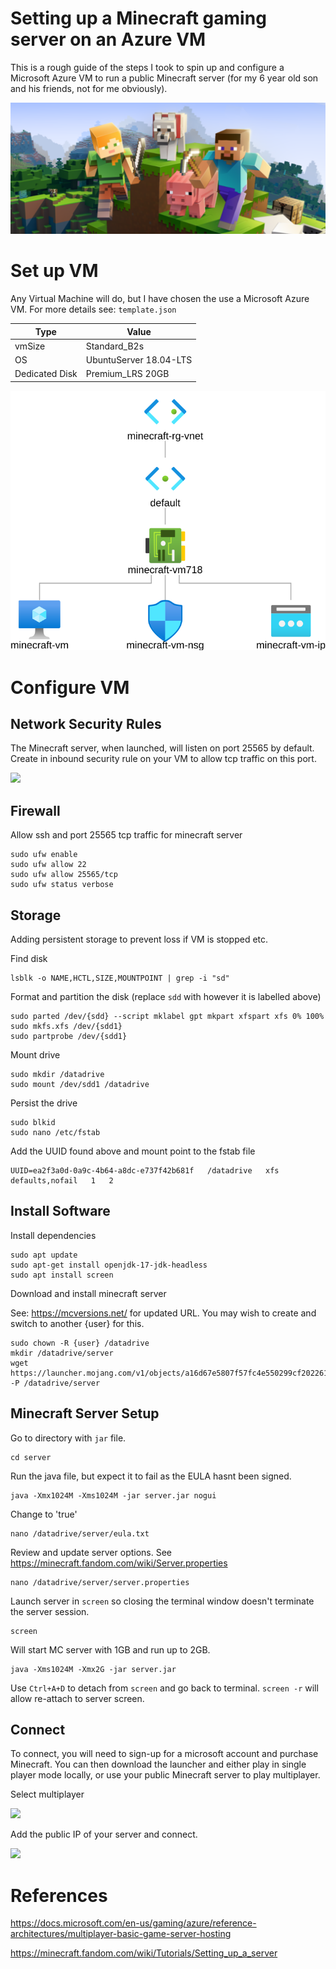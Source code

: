 # Setting up a Minecraft gaming server on an Azure VM

This is a rough guide of the steps I took to spin up and configure a Microsoft Azure VM to run a public Minecraft server (for my 6 year old son and his friends, not for me obviously).    

![](img/mc.png)

# Set up VM  
Any Virtual Machine will do, but I have chosen the use a Microsoft  Azure VM. For more details see: `template.json`   

Type | Value  
----|----  
vmSize | Standard_B2s  
OS | UbuntuServer 18.04-LTS  
Dedicated Disk | Premium_LRS 20GB

![topology](img/topology.svg)  

# Configure VM    

## Network Security Rules  

The Minecraft server, when launched, will listen on port 25565 by default. Create in inbound security rule on your VM to allow tcp traffic on this port.  

![](port.png)

## Firewall  

Allow ssh and port 25565 tcp traffic for minecraft server  
```
sudo ufw enable
sudo ufw allow 22
sudo ufw allow 25565/tcp
sudo ufw status verbose
```
## Storage  

Adding persistent storage to prevent loss if VM is stopped etc.   

Find disk

```
lsblk -o NAME,HCTL,SIZE,MOUNTPOINT | grep -i "sd"
```

Format and partition the disk  (replace `sdd` with however it is labelled above)  

```
sudo parted /dev/{sdd} --script mklabel gpt mkpart xfspart xfs 0% 100%
sudo mkfs.xfs /dev/{sdd1}
sudo partprobe /dev/{sdd1}
```

Mount drive 
```
sudo mkdir /datadrive
sudo mount /dev/sdd1 /datadrive
```

Persist the drive

```
sudo blkid
sudo nano /etc/fstab
```

Add the UUID found above and mount point to the fstab file

```
UUID=ea2f3a0d-0a9c-4b64-a8dc-e737f42b681f   /datadrive   xfs   defaults,nofail   1   2
```  

## Install Software  

Install dependencies  

```
sudo apt update
sudo apt-get install openjdk-17-jdk-headless
sudo apt install screen
```

Download and install minecraft server  

See: https://mcversions.net/ for updated URL. You may wish to create and switch to another {user} for this.  

```
sudo chown -R {user} /datadrive
mkdir /datadrive/server
wget https://launcher.mojang.com/v1/objects/a16d67e5807f57fc4e550299cf20226194497dc2/server.jar -P /datadrive/server
```

## Minecraft Server Setup  

Go to directory with `jar` file.  

```
cd server
```

Run the java file, but expect it to fail as the EULA hasnt been signed.  

```
java -Xmx1024M -Xms1024M -jar server.jar nogui
```

Change to 'true'  

```
nano /datadrive/server/eula.txt
```

Review and update server options. See https://minecraft.fandom.com/wiki/Server.properties

```
nano /datadrive/server/server.properties
```

Launch server in `screen` so closing the terminal window doesn't terminate the server session.  

```
screen
```

Will start MC server with 1GB and run up to 2GB. 

```
java -Xms1024M -Xmx2G -jar server.jar
```

Use `Ctrl+A+D` to detach from `screen` and go back to terminal. `screen -r` will allow re-attach to server screen.  

## Connect  

To connect, you will need to sign-up for a microsoft account and purchase Minecraft. You can then download the launcher and either play in single player mode locally, or use your public Minecraft server to play multiplayer.    

Select multiplayer  

![](start.png)    

Add the public IP of your server and connect.  

![](connect.png)


# References  

https://docs.microsoft.com/en-us/gaming/azure/reference-architectures/multiplayer-basic-game-server-hosting

https://minecraft.fandom.com/wiki/Tutorials/Setting_up_a_server  








